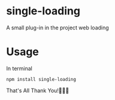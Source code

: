 # single-loading

A small plug-in in the project web loading

# Usage

In terminal
 
```
npm install single-loading
```

That's All Thank You!:rocket::rocket::rocket: